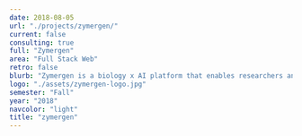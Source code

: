 ```yaml
---
date: 2018-08-05	
url: "./projects/zymergen/"	
current: false
consulting: true	
full: "Zymergen"	
area: "Full Stack Web"	
retro: false	
blurb: "Zymergen is a biology x AI platform that enables researchers and scientists to navigate the genomic search space. We will build infrastructure to convert DNA specifications to a self-designed json format and visualize the plasmid architectures contained in those specifications."	
logo: "./assets/zymergen-logo.jpg"	
semester: "Fall"	
year: "2018"	
navcolor: "light"	
title: "zymergen"	
---
```

